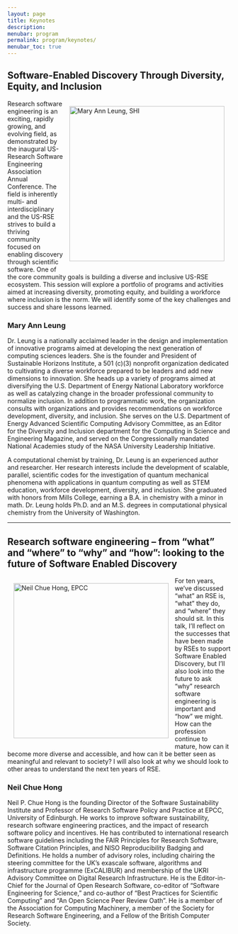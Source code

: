 ```yaml
---
layout: page
title: Keynotes
description:
menubar: program
permalink: program/keynotes/
menubar_toc: true
---
```


## Software-Enabled Discovery Through Diversity, Equity, and Inclusion


<img src="{{ site.baseurl }}/assets/img/MaryAnnLeung.jpg" alt="Mary Ann Leung, SHI" style="float:right; padding:1em; width:350px">

Research software engineering is an exciting, rapidly growing, and evolving field,
as demonstrated by the inaugural US-Research Software Engineering Association
Annual Conference.  The field is inherently multi- and interdisciplinary and the
US-RSE strives to build a thriving community focused on enabling discovery through
scientific software.  One of the core community goals is building a diverse and
inclusive US-RSE ecosystem. This session will explore a portfolio of programs and
activities aimed at increasing diversity, promoting equity, and building a workforce
where inclusion is the norm.  We will identify some of the key challenges and
success and share lessons learned.

### Mary Ann Leung

Dr. Leung is a nationally acclaimed leader in the design and implementation of
innovative programs aimed at developing the next generation of computing sciences
leaders.  She is the founder and President of Sustainable Horizons Institute, a
501 (c)(3) nonprofit organization dedicated to cultivating a diverse workforce
prepared to be leaders and add new dimensions to innovation.  She heads up a
variety of programs aimed at diversifying the U.S. Department of Energy National
Laboratory workforce as well as catalyzing change in the broader professional
community to normalize inclusion.  In addition to programmatic work, the
organization consults with organizations and provides recommendations on
workforce development, diversity, and inclusion.  She serves on the U.S.
Department of Energy Advanced Scientific Computing Advisory Committee, as an
Editor for the Diversity and Inclusion department for the Computing in Science
and Engineering Magazine, and served on the Congressionally mandated National
Academies study of the NASA University Leadership Initiative.

A computational chemist by training, Dr. Leung is an experienced author and
researcher.  Her research interests include the development of scalable,
parallel, scientific codes for the investigation of quantum mechanical phenomena
with applications in quantum computing as well as STEM education, workforce
development, diversity, and inclusion. She graduated with honors from Mills
College, earning a B.A. in chemistry with a minor in math.  Dr. Leung holds
Ph.D. and an M.S. degrees in computational physical chemistry from the
University of Washington.


------

## Research software engineering – from “what” and “where” to “why” and “how”: looking to the future of Software Enabled Discovery

<img src="{{ site.baseurl }}/assets/img/NeilChueHong.jpeg" alt="Neil Chue Hong, EPCC" style="float:left; padding:1em; width:350px">

For ten years, we’ve discussed “what” an RSE is, “what” they do, and “where”
they should sit. In this talk, I’ll reflect on the successes that have been
made by RSEs to support Software Enabled Discovery, but I’ll also look into
the future to ask “why” research software engineering is important and “how”
we might. How can the profession continue to mature, how can it become more
diverse and accessible, and how can it be better seen as meaningful and relevant
to society? I will also look at why we should look to other areas to understand
the next ten years of RSE.

### Neil Chue Hong

Neil P. Chue Hong is the founding Director of the Software Sustainability
Institute and Professor of Research Software Policy and Practice at EPCC,
University of Edinburgh. He works to improve software sustainability, research
software engineering practices, and the impact of research software policy and
incentives. He has contributed to international research software guidelines
including the FAIR Principles for Research Software, Software Citation Principles,
and NISO Reproducibility Badging and Definitions. He holds a number of advisory
roles, including chairing the steering committee for the UK’s exascale software,
algorithms and infrastructure programme (ExCALIBUR) and membership of the UKRI
Advisory Committee on Digital Research Infrastructure. He is the Editor-in-Chief
for the Journal of Open Research Software, co-editor of “Software Engineering
for Science,” and co-author of “Best Practices for Scientific Computing” and
“An Open Science Peer Review Oath”. He is a member of the Association for
Computing Machinery, a member of the Society for Research Software Engineering,
and a Fellow of the British Computer Society.
